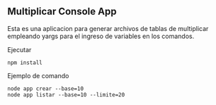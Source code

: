 ## Multiplicar Console App

Esta es una aplicacion para generar archivos de tablas de multiplicar empleando yargs para el ingreso de variables en los comandos.

Ejecutar

```
npm install
```
Ejemplo de comando

```
node app crear --base=10
node app listar --base=10 --limite=20
```